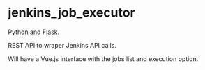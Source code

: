 # jenkins_job_executor

Python and Flask.

REST API to wraper Jenkins API calls.

Will have a Vue.js interface with the jobs list and execution option.
